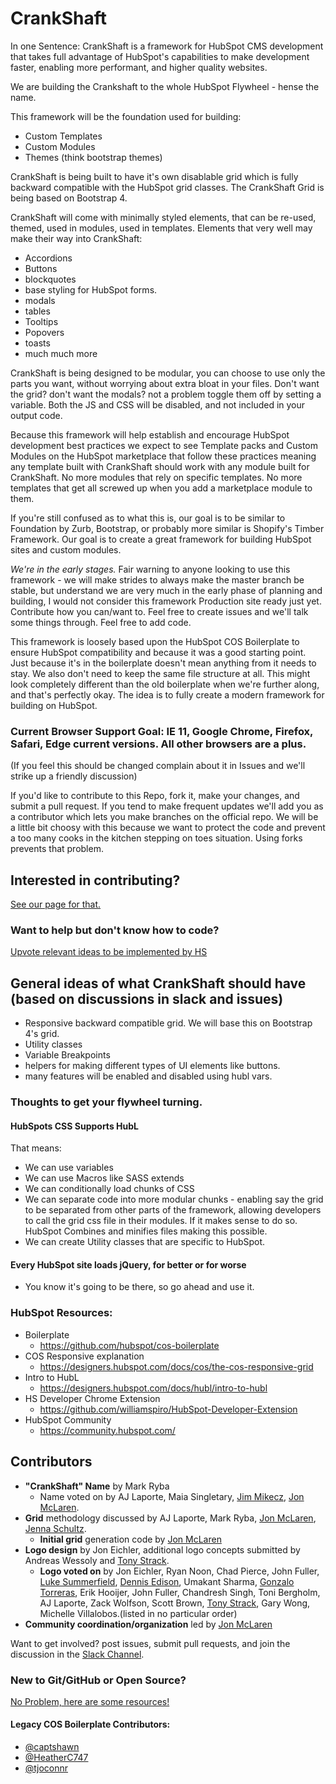 # CrankShaft
In one Sentence: CrankShaft is a framework for HubSpot CMS development that takes full advantage of HubSpot's capabilities to make development faster, enabling more performant, and higher quality websites.

We are building the Crankshaft to the whole HubSpot Flywheel - hense the name.


This framework will be the foundation used for building:
* Custom Templates
* Custom Modules
* Themes (think bootstrap themes)

CrankShaft is being built to have it's own disablable grid which is fully backward compatible with the HubSpot grid classes.
The CrankShaft Grid is being based on Bootstrap 4.

CrankShaft will come with minimally styled elements, that can be re-used, themed, used in modules, used in templates.
Elements that very well may make their way into CrankShaft:
* Accordions
* Buttons
* blockquotes
* base styling for HubSpot forms.
* modals
* tables
* Tooltips
* Popovers
* toasts
* much much more

CrankShaft is being designed to be modular, you can choose to use only the parts you want, without worrying about extra bloat in your files. Don't want the grid? don't want the modals? not a problem toggle them off by setting a variable.
Both the JS and CSS will be disabled, and not included in your output code.

Because this framework will help establish and encourage HubSpot development best practices we expect to see Template packs and Custom Modules on the HubSpot marketplace that follow these practices meaning any template built with CrankShaft should work with any module built for CrankShaft. No more modules that rely on specific templates. No more templates that get all screwed up when you add a marketplace module to them.

If you're still confused as to what this is, our goal is to be similar to Foundation by Zurb, Bootstrap, or probably more similar is Shopify's Timber Framework. Our goal is to create a great framework for building HubSpot sites and custom modules.

*We're in the early stages.* Fair warning to anyone looking to use this framework - we will make strides to always make the master branch be stable, but understand we are very much in the early phase of planning and building, I would not consider this framework Production site ready just yet. Contribute how you can/want to. Feel free to create issues and we'll talk some things through. Feel free to add code.

This framework is loosely based upon the HubSpot COS Boilerplate to ensure HubSpot compatibility and because it was a good starting point. Just because it's in the boilerplate doesn't mean anything from it needs to stay. We also don't need to keep the same file structure at all. This might look completely different than the old boilerplate when we're further along, and that's perfectly okay. The idea is to fully create a modern framework for building on HubSpot.

### Current Browser Support Goal: IE 11, Google Chrome, Firefox, Safari, Edge current versions. All other browsers are a plus.
(If you feel this should be changed complain about it in Issues and we'll strike up a friendly discussion)

If you'd like to contribute to this Repo, fork it, make your changes, and submit a pull request. If you tend to make frequent updates we'll add you as a contributor which lets you make branches on the official repo. We will be a little bit choosy with this because we want to protect the code and prevent a too many cooks in the kitchen stepping on toes situation. Using forks prevents that problem. 


## Interested in contributing?
[See our page for that.](https://github.com/TheWebTech/CrankShaft/wiki/Getting-started-with-contributing-to-the-repo)
### Want to help but don't know how to code?
[Upvote relevant ideas to be implemented by HS](https://github.com/TheWebTech/CrankShaft/labels/Upvote%20Idea)

## General ideas of what CrankShaft should have (based on discussions in slack and issues)
* Responsive backward compatible grid. We will base this on Bootstrap 4's grid.
* Utility classes
* Variable Breakpoints
* helpers for making different types of UI elements like buttons.
* many features will be enabled and disabled using hubl vars.

### Thoughts to get your flywheel turning.
#### HubSpots CSS Supports HubL
That means:
* We can use variables
* We can use Macros like SASS extends
* We can conditionally load chunks of CSS
* We can separate code into more modular chunks - enabling say the grid to be separated from other parts of the framework, allowing developers to call the grid css file in their modules. If it makes sense to do so. HubSpot Combines and minifies files making this possible.
* We can create Utility classes that are specific to HubSpot.

#### Every HubSpot site loads jQuery, for better or for worse
* You know it's going to be there, so go ahead and use it.


### HubSpot Resources:

* Boilerplate
    * https://github.com/hubspot/cos-boilerplate
* COS Responsive explanation
    * https://designers.hubspot.com/docs/cos/the-cos-responsive-grid
* Intro to HubL
    * https://designers.hubspot.com/docs/hubl/intro-to-hubl
* HS Developer Chrome Extension
    * https://github.com/williamspiro/HubSpot-Developer-Extension
* HubSpot Community
    * https://community.hubspot.com/


## Contributors
* **"CrankShaft" Name** by Mark Ryba
   * Name voted on by AJ Laporte, Maia Singletary, [Jim Mikecz](https://github.com/jwolfjim), [Jon McLaren](https://github.com/thewebtech).
* **Grid** methodology discussed by AJ Laporte, Mark Ryba, [Jon McLaren](https://github.com/thewebtech), [Jenna Schultz](https://github.com/jennaschultz).
   * **Initial grid** generation code by [Jon McLaren](https://github.com/thewebtech)
* **Logo design** by Jon Eichler, additional logo concepts submitted by Andreas Wessoly and [Tony Strack](https://github.com/tone4407).
   * **Logo voted on** by Jon Eichler, Ryan Noon, Chad Pierce, John Fuller, [Luke Summerfield](https://github.com/LukeSummerfield), [Dennis Edison](https://github.com/beacondigitalmarketing), Umakant Sharma, [Gonzalo Torreras](https://github.com/GonzaloTorreras), Erik Hooijer, John Fuller, Chandresh Singh, Toni Bergholm, AJ Laporte, Zack Wolfson, Scott Brown, [Tony Strack](https://github.com/tone4407), Gary Wong, Michelle Villalobos.(listed in no particular order)
* **Community coordination/organization** led by [Jon McLaren](https://github.com/thewebtech)

Want to get involved? post issues, submit pull requests, and join the discussion in the [Slack Channel](https://hubspotdev.slack.com/messages/CCQSQ2C6L).

### New to Git/GitHub or Open Source?
[No Problem, here are some resources!](https://github.com/TheWebTech/CrankShaft/wiki/New-to-Git-and-GitHub%3F)

#### Legacy COS Boilerplate Contributors:

* [@captshawn](https://github.com/captshawn)
* [@HeatherC747](https://github.com/HeatherC747)
* [@tjoconnr](https://github.com/tjoconnor)

